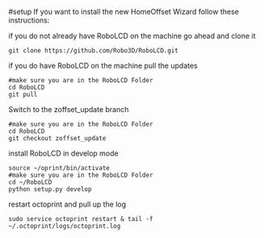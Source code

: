 #setup
If you want to install the new HomeOffset Wizard follow these instructions:

if you do not already have RoboLCD on the machine go ahead and clone it
```
git clone https://github.com/Robo3D/RoboLCD.git
```
if you do have RoboLCD  on the machine pull the updates
```
#make sure you are in the RoboLCD Folder
cd RoboLCD
git pull
```

Switch to the zoffset_update branch
```
#make sure you are in the RoboLCD Folder
cd RoboLCD
git checkout zoffset_update
```

install RoboLCD in develop mode
```
source ~/oprint/bin/activate
#make sure you are in the RoboLCD Folder
cd ~/RoboLCD
python setup.py develop
```
restart octoprint and pull up the log 
```
sudo service octoprint restart & tail -f ~/.octoprint/logs/octoprint.log
```
